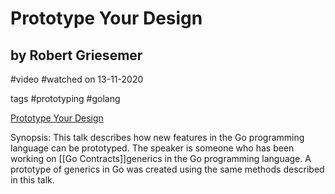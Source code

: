 # Prototype Your Design
## by Robert Griesemer	
#video #watched on 13-11-2020

tags
#prototyping #golang

[Prototype Your Design](https://www.youtube.com/watch?v=vLxX3yZmw5Q	)

Synopsis: This talk describes how new features in the Go programming language can be prototyped. The speaker is someone who has been working on [[Go Contracts]]generics in the Go programming language. A prototype of generics in Go was created using the same methods described in this talk.

